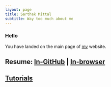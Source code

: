```yaml
---
layout: page
title: Sarthak Mittal
subtitle: Way too much about me
---
```


### Hello
You have landed on the main page of [my](/aboutme) website.

## Resume: [In-GitHub](https://github.com/sarthakmittal92/sarthakmittal92.github.io/blob/main/resume.pdf) | [In-browser](/resume.pdf)

## [Tutorials](/tuts)